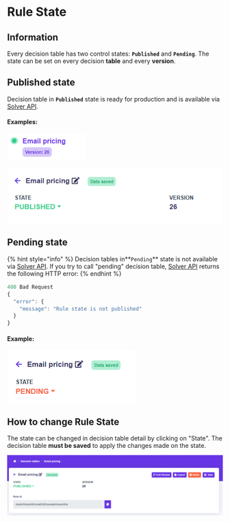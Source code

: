 # Rule State

## Information

Every decision table has two control states: **`Published`** and **`Pending`**. The state can be set on every decision **table** and every **version**.

## Published state

Decision table in **`Published`** state is ready for production and is available via [Solver API](../api/rest-api.md).

#### Examples:

![](../.gitbook/assets/image%20%2811%29.png)

![](../.gitbook/assets/image%20%289%29.png)

## Pending state

{% hint style="info" %}
Decision tables in**`Pending`** state is not available via [Solver API](../api/rest-api.md). If you try to call "pending" decision table, [Solver API](../api/rest-api.md) returns the following HTTP error:
{% endhint %}

```javascript
400 Bad Request
{
  "error": {
    "message": "Rule state is not published"
  }
}
```

#### Example:

![Rule in pending state](../.gitbook/assets/image%20%2813%29.png)

## How to change Rule State

The state can be changed in decision table detail by clicking on "State". The decision table **must be saved** to apply the changes made on the state.

![](../.gitbook/assets/image%20%2810%29.png)



